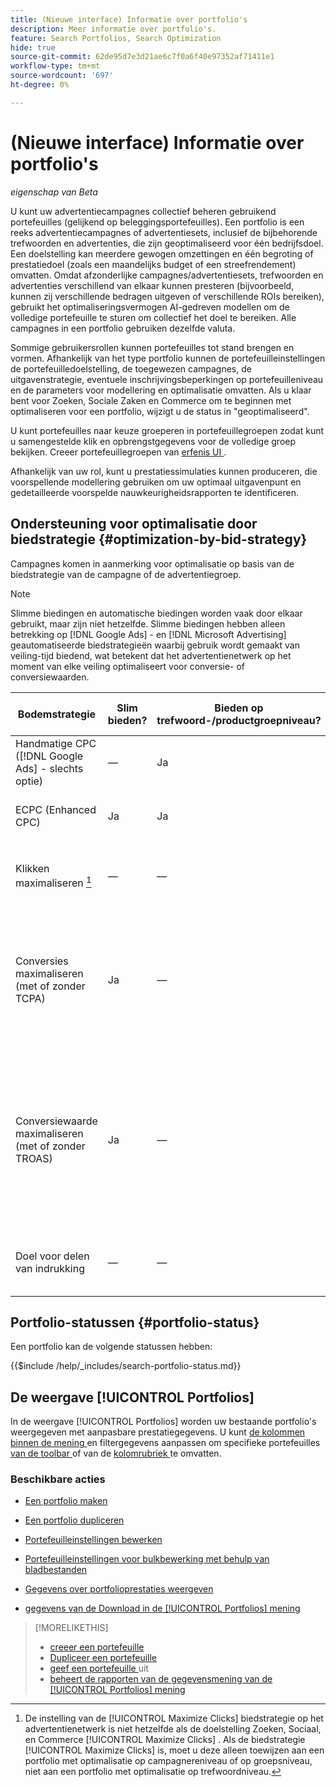```yaml
---
title: (Nieuwe interface) Informatie over portfolio's
description: Meer informatie over portfolio's.
feature: Search Portfolios, Search Optimization
hide: true
source-git-commit: 62de95d7e3d21ae6c7f0a6f40e97352af71411e1
workflow-type: tm+mt
source-wordcount: '697'
ht-degree: 0%

---
```


# (Nieuwe interface) Informatie over portfolio&#39;s

*eigenschap van Beta*

U kunt uw advertentiecampagnes collectief beheren gebruikend portefeuilles (gelijkend op beleggingsportefeuilles). Een portfolio is een reeks advertentiecampagnes of advertentiesets, inclusief de bijbehorende trefwoorden en advertenties, die zijn geoptimaliseerd voor één bedrijfsdoel. Een doelstelling kan meerdere gewogen omzettingen en één begroting of prestatiedoel (zoals een maandelijks budget of een streefrendement) omvatten. Omdat afzonderlijke campagnes/advertentiesets, trefwoorden en advertenties verschillend van elkaar kunnen presteren (bijvoorbeeld, kunnen zij verschillende bedragen uitgeven of verschillende ROIs bereiken), gebruikt het optimaliseringsvermogen AI-gedreven modellen om de volledige portefeuille te sturen om collectief het doel te bereiken. Alle campagnes in een portfolio gebruiken dezelfde valuta.

Sommige gebruikersrollen kunnen portefeuilles tot stand brengen en vormen. Afhankelijk van het type portfolio kunnen de portefeuilleinstellingen de portefeuilledoelstelling, de toegewezen campagnes, de uitgavenstrategie, eventuele inschrijvingsbeperkingen op portefeuilleniveau en de parameters voor modellering en optimalisatie omvatten. Als u klaar bent voor Zoeken, Sociale Zaken en Commerce om te beginnen met optimaliseren voor een portfolio, wijzigt u de status in &quot;geoptimaliseerd&quot;.

U kunt portefeuilles naar keuze groeperen in portefeuillegroepen zodat kunt u samengestelde klik en opbrengstgegevens voor de volledige groep bekijken. Creeer portefeuillegroepen van [ erfenis UI ](/help/search-social-commerce/getting-started/ui-switch.md).

Afhankelijk van uw rol, kunt u prestatiessimulaties kunnen produceren, die voorspellende modellering gebruiken om uw optimaal uitgavenpunt en gedetailleerde voorspelde nauwkeurigheidsrapporten te identificeren.<!-- Mention this now? In addition, all users can use the Spend Recommendation Tool to identify the optimal budget distribution across portfolios. -->

## Ondersteuning voor optimalisatie door biedstrategie {#optimization-by-bid-strategy}

Campagnes komen in aanmerking voor optimalisatie op basis van de biedstrategie van de campagne of de advertentiegroep.

>[!NOTE]
>
>Slimme biedingen en automatische biedingen worden vaak door elkaar gebruikt, maar zijn niet hetzelfde. Slimme biedingen hebben alleen betrekking op [!DNL Google Ads] - en [!DNL Microsoft Advertising] geautomatiseerde biedstrategieën waarbij gebruik wordt gemaakt van veiling-tijd biedend, wat betekent dat het advertentienetwerk op het moment van elke veiling optimaliseert voor conversie- of conversiewaarden.

<!-- Add "Frequency of Bidding (or other actions, like adjusting campaign budget or bid adjustment values?) -->

| Bodemstrategie | Slim bieden? | Bieden op trefwoord-/productgroepniveau? | Ondersteuningsniveau | Objecttype | Bodemeenheid | Wat stelt Adobe in? | Wat plaatst het netwerk van de ADD? |
|---|---|---|---|---|---|---|---|
| Handmatige CPC ([!DNL Google Ads] - slechts optie) | — | Ja | Maken, bewerken, optimaliseren | Single of multi-property doelstelling met een willekeurige gewichtswaarde | Trefwoord + Type afstemmen + Campagne | Trefwoord bieden, campagnebudget, waarden voor biedingsaanpassingen | nvt |
| ECPC (Enhanced CPC) | Ja | Ja | Maken, bewerken, optimaliseren | Single of multi-property doelstelling met een willekeurige gewichtswaarde | Trefwoord + Type afstemmen + Campagne | Trefwoordbod, campagnebudget | Inschrijvingen in real time aanpassen |
| Klikken maximaliseren [^1 ] | — | — | Maken, bewerken, optimaliseren | Geen; optimaliseert alleen voor klikken | Campagne | Campagnebudget | Past bod in real time aan om kliks binnen het budget te maximaliseren |
| Conversies maximaliseren <br> (met of zonder TCPA) | Ja | — | Maken, bewerken, optimaliseren | Single-property-doelstelling met een gewicht van 1 | Campagne of ad groep ([!DNL Google Ads]) <br> slechts Campagne ([!DNL Microsoft Advertising]) | Het budget van de campagne, Doel CPA wanneer reeks <br> TCPA een standalone biedingsstrategie in [!DNL Microsoft Advertising] kan zijn) | Past bod in real time aan om orden/lood binnen de begroting te maximaliseren, die een CPA doel bereiken wanneer het doel wordt geplaatst |
| Conversiewaarde maximaliseren <br> (met of zonder TROAS) | Ja | — | Maken, bewerken, optimaliseren | Gemengde-vermogensdoelstelling met een gewichtswaarde of doelstelling van één eigendom met een gewichtswaarde groter dan 1 (om een monetaire waarde te vertegenwoordigen) | Campagne of ad groep ([!DNL Google Ads]) <br> slechts Campagne ([!DNL Microsoft Advertising]) | Het budget van de campagne, ROAS van het Doel wanneer de reeks <br> TROAS een standalone biedingsstrategie in [!DNL Microsoft Advertising] kan zijn) | Past inschrijvingen in real time aan om inkomsten/winst binnen de begroting te maximaliseren, die een ROAS-doelstelling bereiken wanneer het doel wordt vastgesteld |
| Doel voor delen van indrukking | — | — | Maken, bewerken | nvt | nvt | n.v.t. - kan niet worden toegewezen aan een portfolio | Past biedingen in real time aan om een indruk te ontmoeten deelt doel |

[^1 ]: De instelling van de [!UICONTROL Maximize Clicks] biedstrategie op het advertentienetwerk is niet hetzelfde als de doelstelling Zoeken, Sociaal, en Commerce [!UICONTROL Maximize Clicks] . Als de biedstrategie [!UICONTROL Maximize Clicks] is, moet u deze alleen toewijzen aan een portfolio met optimalisatie op campagnereniveau of op groepsniveau, niet aan een portfolio met optimalisatie op trefwoordniveau.

## Portfolio-statussen {#portfolio-status}

Een portfolio kan de volgende statussen hebben:

<!-- **Link to include file for "Portfolio status"** -->

{{$include /help/_includes/search-portfolio-status.md}}

## De weergave [!UICONTROL Portfolios]

In de weergave [!UICONTROL Portfolios] worden uw bestaande portfolio&#39;s weergegeven met aanpasbare prestatiegegevens. U kunt [ de kolommen binnen de mening ](/help/search-social-commerce/common-tasks/data-views/custom-default-views-manage.md) en filtergegevens aanpassen om specifieke portefeuilles [ van de toolbar ](/help/search-social-commerce/common-tasks/data-views/ad-hoc-settings/column-filter-apply-from-toolbar.md) of van de [ kolomrubriek ](/help/search-social-commerce/common-tasks/data-views/ad-hoc-settings/column-filter-apply-from-column-heading.md) te omvatten.

<!-- No options yet to edit anything within the grid, view bid changes, add a portfolio to a portfolio group, edit the Target column, or import/export DOW targets. -->

### Beschikbare acties

<!-- Update with any new options -->

<!-- within row:
* [Rename a portfolio](portfolio-rename.md)

* [View the constraints for a portfolio](portfolio-view-constraint.md)

* [View the change history for a portfolio](portfolio-view-change-history.md)
-->

* [Een portfolio maken](portfolio-create.md)

* [Een portfolio dupliceren](portfolio-duplicate.md)

* [Portefeuilleinstellingen bewerken](portfolio-edit.md)

* [Portefeuilleinstellingen voor bulkbewerking met behulp van bladbestanden](portfolio-bulksheets.md)

* [Gegevens over portfolioprestaties weergeven](portfolio-details.md)

* [ gegevens van de Download in de [!UICONTROL Portfolios] mening ](portfolio-view-report.md)

>[!MORELIKETHIS]
>
>* [ creeer een portefeuille ](portfolio-create.md)
>* [ Dupliceer een portefeuille ](portfolio-duplicate.md)
>* [ geef een portefeuille ](portfolio-edit.md) uit
>* [ beheert de rapporten van de gegevensmening van de [!UICONTROL Portfolios] mening ](portfolio-view-report.md)
